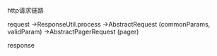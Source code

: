 
http请求链路

request
    ->ResponseUtil.process
        ->AbstractRequest (commonParams, validParam)
        ->AbstractPagerRequest (pager)

response

